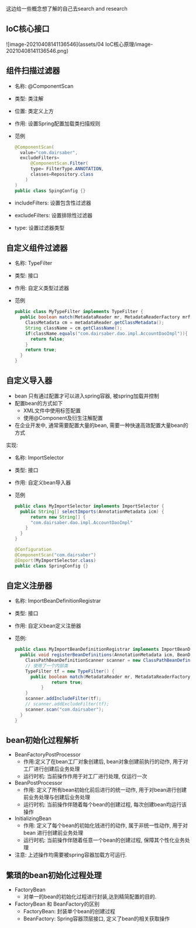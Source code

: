 这边给一些概念想了解的自己去search and research

## IoC核心接口

 ![image-20210408141136546](assets/04 IoC核心原理/image-20210408141136546.png)

## 组件扫描过滤器

- 名称: @ComponentScan

- 类型: 类注解

- 位置: 类定义上方

- 作用: 设置Spring配置加载类扫描规则

- 范例

  ```java
  @ComponentScan(
  	value="com.dairsaber",
    excludeFilters=
    	@ComponentScan.Filter(
      	type= FilterType.ANNOTATION,
        classes=Repository.class
      )
  )
  public class SpingConfig {}
  ```

- includeFilters: 设置包含性过滤器

- excludeFilters: 设置排除性过滤器

- type: 设置过滤器类型

## 自定义组件过滤器

- 名称: TypeFilter

- 类型: 接口

- 作用: 自定义类型过滤器

- 范例

  ```java
  public class MyTypeFilter implements TypeFilter {
    public boolean match(MetadataReader mr, MetadataReaderFactory mrf) throws IOException {
      ClassMetadata cm = metadataReader.getClassMetadata();
      String className = cm.getClassName();
      if(className.equals("com.dairsaber.dao.impl.AccountDaoImpl")){
        return false;
      }
      return true;
    }
  }
  ```

## 自定义导入器

- bean 只有通过配置才可以进入spring容器, 被spring加载并控制
- 配置bean的方式如下
  - XML文件中使用<bean/>标签配置
  - 使用@Component及衍生注解配置
- 在企业开发中, 通常需要配置大量的bean, 需要一种快速高效配置大量bean的方式

实现:

- 名称: ImportSelector

- 类型: 接口

- 作用: 自定义bean导入器

- 范例

  ```java
  public class MyImportSelector implements ImportSelector {
    public String[] selectImports(AnnotationMetadata icm) {
    	return new String[] {
        "com.dairsaber.dao.impl.AccountDaoImpl"
      }
    }
  }
  ```

  ```java
  @Configuration
  @ComponentScan("com.dairsaber")
  @Import(MyImportSelector.class)
  public class SpringConfig {}
  ```

## 自定义注册器

- 名称: ImportBeanDefinitionRegistrar

- 类型: 接口

- 作用: 自定义bean定义注册器

- 范例:

  ```java
  public class MyImportBeanDefinitionRegistrar implements ImportBeanDefinitionRegistrar {
    public void registerBeanDefinitions(AnnotationMetadata icm, BeanDefinitionRegistry r){
      ClassPathBeanDefinitionScanner scanner = new ClassPathBeanDefinitionScanner(r, false);
      // 使用了一个内部类
      TypeFilter tf = new TypeFilter() {
      	public boolean match(MetadataReader mr, MetadataReaderFactory mrf) throws IOException {
     		 	return true;
    		}
      }
      scanner.addIncludeFilter(tf);
      // scanner.addExcludeFilter(tf);
      scanner.scan("com.dairsaber");
    }
  }
  ```

## bean初始化过程解析

- BeanFactoryPostProcessor
  - 作用:定义了在bean工厂对象创建后, bean对象创建前执行的动作, 用于对工厂进行创建后业务处理
  - 运行时机: 当前操作作用于对工厂进行处理, 仅运行一次
- BeanPostProcessor
  - 作用: 定义了所有bean初始化前后进行的统一动作, 用于对bean进行创建前业务处理与创建后业务处理
  - 运行时机:  当前操作伴随着每个bean的创建过程, 每次创建bean均运行该操作
- InitializingBean
  - 作用: 定义了每个bean的初始化钱进行的动作, 属于非统一性动作,  用于对bean 进行创建前业务处理
  - 运行时机: 当前操作伴随着任意一个bean的创建过程, 保障其个性化业务处理
- 注意: 上述操作均需要被spring容器加载方可运行.

## 繁琐的bean初始化过程处理

- FactoryBean
  - 对单一的bean的初始化过程进行封装,达到精简配置的目的.
- FactoryBean 和 BeanFactory的区别
  - FactoryBean: 封装单个bean的创建过程
  - BeanFactory: Spring容器顶层接口, 定义了bean的相关获取操作

